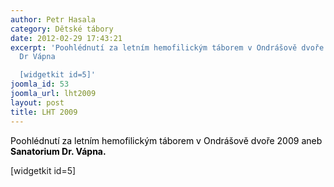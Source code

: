 ```yaml
---
author: Petr Hasala
category: Dětské tábory
date: 2012-02-29 17:43:21
excerpt: 'Poohlédnutí za letním hemofilickým táborem v Ondrášově dvoře 2009 aneb Sanatorium
  Dr Vápna

  [widgetkit id=5]'
joomla_id: 53
joomla_url: lht2009
layout: post
title: LHT 2009
---
```


<p>
 <span style="color: #000000;">
  Poohlédnutí za letním hemofilickým táborem v Ondrášově dvoře 2009 aneb
  <strong>
   Sanatorium Dr. Vápna.
  </strong>
 </span>
</p>
<p>
 [widgetkit id=5]
</p>